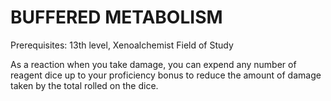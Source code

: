 # BUFFERED METABOLISM

Prerequisites: 13th level, Xenoalchemist Field of Study

As a reaction when you take damage, you can expend any number of reagent dice up to your proficiency bonus to reduce the amount of damage taken by the total rolled on the dice.
